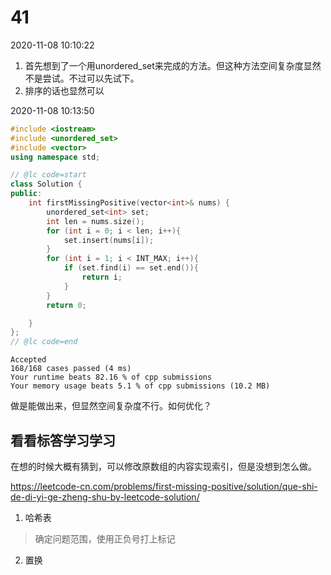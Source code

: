 # 41

2020-11-08 10:10:22

1. 首先想到了一个用unordered_set来完成的方法。但这种方法空间复杂度显然不是尝试。不过可以先试下。
2. 排序的话也显然可以


2020-11-08 10:13:50

```cpp
#include <iostream>
#include <unordered_set>
#include <vector>
using namespace std;

// @lc code=start
class Solution {
public:
    int firstMissingPositive(vector<int>& nums) {
        unordered_set<int> set;
        int len = nums.size();
        for (int i = 0; i < len; i++){
            set.insert(nums[i]);
        }
        for (int i = 1; i < INT_MAX; i++){
            if (set.find(i) == set.end()){
                return i;
            }
        }
        return 0;

    }
};
// @lc code=end

```

```
Accepted
168/168 cases passed (4 ms)
Your runtime beats 82.16 % of cpp submissions
Your memory usage beats 5.1 % of cpp submissions (10.2 MB)
```

做是能做出来，但显然空间复杂度不行。如何优化？


## 看看标答学习学习

在想的时候大概有猜到，可以修改原数组的内容实现索引，但是没想到怎么做。

https://leetcode-cn.com/problems/first-missing-positive/solution/que-shi-de-di-yi-ge-zheng-shu-by-leetcode-solution/

1. 哈希表

> 确定问题范围，使用正负号打上标记


2. 置换